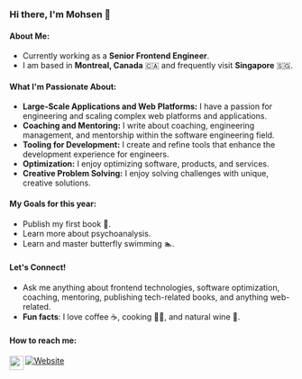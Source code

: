 ### Hi there, I'm Mohsen 👋

#### About Me:
- Currently working as a **Senior Frontend Engineer**.
- I am based in **Montreal, Canada** 🇨🇦 and frequently visit **Singapore** 🇸🇬.

#### What I'm Passionate About:
- **Large-Scale Applications and Web Platforms:** I have a passion for engineering and scaling complex web platforms and applications.
- **Coaching and Mentoring:** I write about coaching, engineering management, and mentorship within the software engineering field.
- **Tooling for Development:** I create and refine tools that enhance the development experience for engineers.
- **Optimization:** I enjoy optimizing software, products, and services.
- **Creative Problem Solving:** I enjoy solving challenges with unique, creative solutions.

#### My Goals for this year:
- Publish my first book 📗.
- Learn more about psychoanalysis.
- Learn and master butterfly swimming 🏊.

#### Let's Connect!
- Ask me anything about frontend technologies, software optimization, coaching, mentoring, publishing tech-related books, and anything web-related.
- **Fun facts**: I love coffee ☕, cooking 👨‍🍳, and natural wine 🍷.

#### How to reach me:

  [website]: https://mohsenshafiei.com
  [linkedin]: https://www.linkedin.com/in/mohsenshafiei/

[![Website](https://img.shields.io/website?label=mohsenshafiei.com&style=for-the-badge&url=https%3A%2F%2Fcodestackr.com)][website]
[<img align="left" alt="mohsenshafiei | LinkedIn" width="25px" src="https://packagingspace.net/files/chunks/5d03ab97a0d5566f83000237/5d03aba5a0d5566f83000238.png" />][linkedin]
<br />



